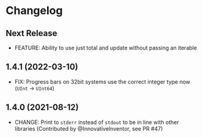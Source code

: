 # Changelog

## Next Release
* FEATURE: Ability to use just total and update without passing an iterable

## 1.4.1 (2022-03-10)
* FIX: Progress bars on 32bit systems use the correct integer type now (`UInt` -> `UInt64`)

## 1.4.0 (2021-08-12)

* CHANGE: Print to `stderr` instead of `stdout` to be in line with other libraries (Contributed by @InnovativeInventor, see PR #47)
